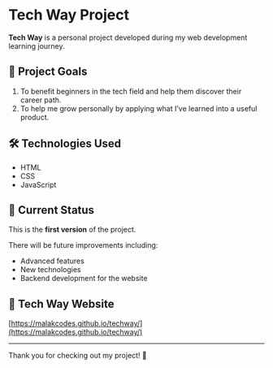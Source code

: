 # Tech Way Project

**Tech Way** is a personal project developed during my web development learning journey.

## 🎯 Project Goals
1. To benefit beginners in the tech field and help them discover their career path.  
2. To help me grow personally by applying what I’ve learned into a useful product.

## 🛠️ Technologies Used
- HTML  
- CSS  
- JavaScript

## 🚀 Current Status
This is the **first version** of the project.

There will be future improvements including:
- Advanced features  
- New technologies  
- Backend development for the website

## 🔗 Tech Way Website
[https://malakcodes.github.io/techway/](https://malakcodes.github.io/techway/)

---

Thank you for checking out my project! 🤍

